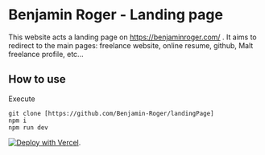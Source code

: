 
# Benjamin Roger - Landing page

This website acts a landing page on https://benjaminroger.com/ . It aims to redirect to the main pages: freelance website, online resume, github, Malt freelance profile, etc...

## How to use

Execute
```
git clone [https://github.com/Benjamin-Roger/landingPage]
npm i
npm run dev

```

[![Deploy with Vercel](https://vercel.com/button)](https://vercel.com/import/project?template=https://github.com/Benjamin-Roger/landingPage).